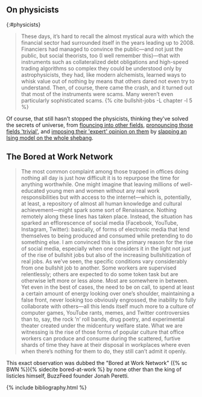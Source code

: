 ---
---

## On physicists

{:#physicists}
> These days, it’s hard to recall the almost mystical aura with which the
> financial sector had surrounded itself in the years leading up to 2008.
> Financiers had managed to convince the public—and not just the public, but
> social theorists, too (I well remember this)—that with instruments such as
> collateralized debt obligations and high-speed trading algorithms so complex
> they could be understood only by astrophysicists, they had, like modern
> alchemists, learned ways to whisk value out of nothing by means that others
> dared not even try to understand. Then, of course, there came the crash, and
> it turned out that most of the instruments were scams. Many weren’t even
> particularly sophisticated scams. {% cite bullshit-jobs -L chapter -l 5 %}

Of course, that still hasn't stopped the physicists, thinking they've solved
the secrets of universe, from [flouncing into other fields][trivial],
[pronouncing those fields 'trivial'][witten], and [imposing their 'expert'
opinion on them][covid-19-physicist] by [slapping an Ising model on the whole
shebang][covid-19-ising].

## The Bored at Work Network

> The most common complaint among those trapped in offices doing nothing all
> day is just how difficult it is to repurpose the time for anything
> worthwhile. One might imagine that leaving millions of well-educated young
> men and women without any real work responsibilities but with access to the
> internet—which is, potentially, at least, a repository of almost all human
> knowledge and cultural achievement—might spark some sort of Renaissance.
> Nothing remotely along these lines has taken place. Instead, the situation
> has sparked an efflorescence of social media (Facebook, YouTube, Instagram,
> Twitter): basically, of forms of electronic media that lend themselves to
> being produced and consumed while pretending to do something else. I am
> convinced this is the primary reason for the rise of social media,
> especially when one considers it in the light not just of the rise of
> bullshit jobs but also of the increasing bullshitization of real jobs. As
> we’ve seen, the specific conditions vary considerably from one bullshit job
> to another. Some workers are supervised relentlessly; others are expected to
> do some token task but are otherwise left more or less alone. Most are
> somewhere in between. Yet even in the best of cases, the need to be on call,
> to spend at least a certain amount of energy looking over one’s shoulder,
> maintaining a false front, never looking too obviously engrossed, the
> inability to fully collaborate with others—all this lends itself much more
> to a culture of computer games, YouTube rants, memes, and Twitter
> controversies than to, say, the rock ’n’ roll bands, drug poetry, and
> experimental theater created under the midcentury welfare state. What we are
> witnessing is the rise of those forms of popular culture that office workers
> can produce and consume during the scattered, furtive shards of time they
> have at their disposal in workplaces where even when there’s nothing for
> them to do, they still can’t admit it openly.

This exact observation was dubbed the "Bored at Work Network" ({% sc BWN %}){%
sidecite bored-at-work %} by none other than the king of listicles himself,
BuzzFeed founder Jonah Peretti.

[covid-19-ising]: https://twitter.com/tobiasgalla/status/1243485690039582721?s=20
[covid-19-physicist]: https://xkcd.com/2355/
[trivial]: https://xkcd.com/793/
[witten]: https://twitter.com/daniela_witten/status/1301632149951410177

{% include bibliography.html %}

